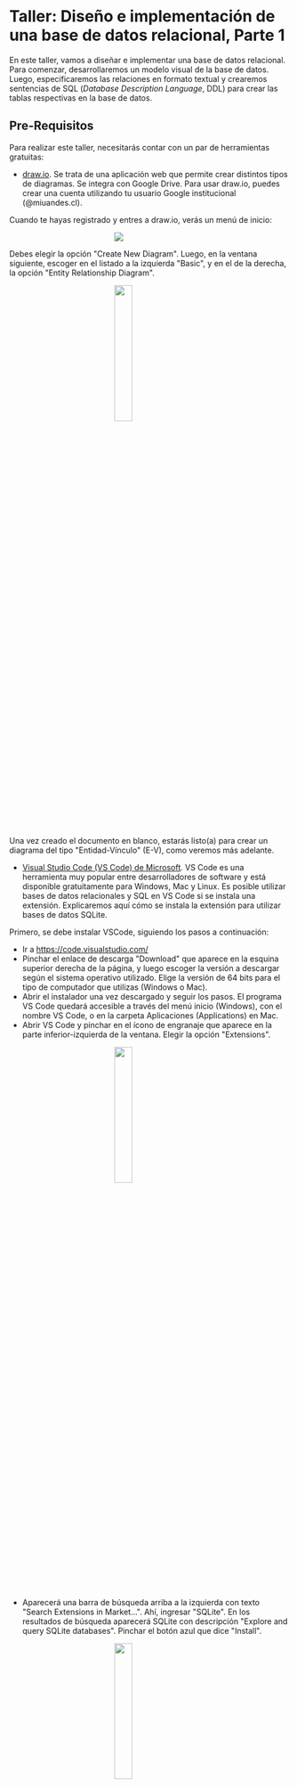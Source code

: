 # Taller: Diseño e implementación de una base de datos relacional, Parte 1

En este taller, vamos a diseñar e implementar una base de datos relacional. Para comenzar, desarrollaremos un modelo visual de la base de datos. Luego, especificaremos las relaciones en formato textual y crearemos sentencias de SQL (_Database Description Language_, DDL) para crear las tablas respectivas en la base de datos.

## Pre-Requisitos

Para realizar este taller, necesitarás contar con un par de herramientas gratuitas:

* [draw.io](https://www.draw.io). Se trata de una aplicación web que permite crear distintos tipos de diagramas. Se integra con Google Drive. Para usar draw.io, puedes crear una cuenta utilizando tu usuario Google institucional (@miuandes.cl). 

Cuando te hayas registrado y entres a draw.io, verás un menú de inicio:

<img src="imgs/drawio_menu1.png" style="max-width:25%; display:block; margin-left:auto; margin-right:auto;">

Debes elegir la opción "Create New Diagram". Luego, en la ventana siguiente, escoger en el listado a la izquierda "Basic", y en el de la derecha, la opción "Entity Relationship Diagram".

<img src="imgs/drawio_menu2.png" style="width:25%; display:block; margin-left:auto; margin-right:auto;">

Una vez creado el documento en blanco, estarás listo(a) para crear un diagrama del tipo "Entidad-Vínculo" (E-V), como veremos más adelante.
* [Visual Studio Code (VS Code) de Microsoft](https://code.visualstudio.com/). VS Code es una herramienta muy popular entre desarrolladores de software y está disponible gratuitamente para Windows, Mac y Linux. Es posible utilizar bases de datos relacionales y SQL en VS Code si se instala una extensión. Explicaremos aquí cómo se instala la extensión para utilizar bases de datos SQLite.

Primero, se debe instalar VSCode, siguiendo los pasos a continuación:

* Ir a https://code.visualstudio.com/
* Pinchar el enlace de descarga "Download" que aparece en la esquina superior derecha de la página, y luego escoger la versión a descargar según el sistema operativo utilizado. Elige la versión de 64 bits para el tipo de computador que utilizas (Windows o Mac).
* Abrir el instalador una vez descargado y seguir los pasos. El programa VS Code quedará accesible a través del menú inicio (Windows), con el nombre VS Code, o en la carpeta Aplicaciones (Applications) en Mac.
* Abrir VS Code y pinchar en el ícono de engranaje que aparece en la parte inferior-izquierda de la ventana. Elegir la opción "Extensions".

<img src="imgs/vscode-gear.png" style="width:25%; display:block; margin-left:auto; margin-right:auto;">

* Aparecerá una barra de búsqueda arriba a la izquierda con texto "Search Extensions in Market...". Ahí, ingresar "SQLite". En los resultados de búsqueda aparecerá SQLite con descripción "Explore and query SQLite databases". Pinchar el botón azul que dice "Install".

<img src="imgs/vscode-sqlite-install.png" style="width:25%; display:block; margin-left:auto; margin-right:auto;">

* Una vez instalada la extensión de SQLite, presionar Ctrl+Shift+P (Windows) o Comando+Shift+P (Mac). Se activará una línea de comando en la parte superior de la ventana, en la cual es posible digitar comandos. Si escribes "SQLite" y aparece una serie de opciones (ver imagen a continuación), entonces VSCode está correctamente instalado con todo lo necesario para realizar este taller.

<img src="imgs/vscode_comandos.png" style="width:25%; display:block; margin-left:auto; margin-right:auto;">

## Diagrama Entidad-Vínculo (E-V)

Para crear una base de datos relacional, es una buena idea comenzar por crear un modelo visual o diagrama que permita entender la naturaleza de los datos y sus interrelaciones. Veremos aquí en qué consiste un diagrama "Entidad-Vínculo" (diagrama E-V, también conocido como diagrama "Entidad-Relación", E-R).  

### Entidades y Atributos

Un diagrama E-V ilustra las _entidades_ que existen en un dominio de negocio, y cómo éstas se vinculan/relacionan. Una entidad es un objeto del dominio del negocio, virtual o físico, que puede ser descrito consistentemente por un conjunto de _campos_ o _atributos_. Por ejemplo, _Persona_ es una entidad que podría ser descrita por atributos como _nombre_, _apellido_, _correo electrónico_, _edad_, etc. 

<img src="imgs/entidad-persona-atributos.svg" style="width:33%; display:block; margin-left:auto; margin-right:auto;">

En un diagrama E-V, las entidades son representadas por rectángulos rotulados como en la figura arriba. Los _atributos_ de una entidad se representan con óvalos conectados con líneas rectas al rectángulo de la entidad respectiva. Cada óvalo indica el nombre del atributo correspondiente. Una entidad tendrá uno o más atributos _clave_. Los atributos clave son los que permiten distinguir una _instancia_ de una entidad de otra. Por ejemplo, para las personas la dirección de correo electrónico personal podría ser utilizada como clave si toda persona tuviera una cuenta de correo electrónico. Es decir, con la dirección de correo electrónico una persona es distinguible de otra persona, por lo tanto, la dirección de correo electrónico puede considerarse una clave. Los nombres de los atributos clave van subrayados en los óvalos del diagrama E-R.

### Vínculos y Cardinalidades

Las entidades pueden vincularse entre sí. Por ejemplo, una Persona puede _tener_ cero o más Propiedades (bienes raíces). También, una Persona podría tener cero o más Vehículos inscritos a su nombre. Además, una Persona podría relacionarse con otra Persona si es su cónyuge.

Para incorporar vínculos a un diagrama E-V, se utilizan _conectores_ de vínculo con _extremos_ y _rombo_ al centro. Cada extremo de un vínculo va conectado a una de las entidades del modelo E-V. El rombo de un vínculo indica el tipo de relación que existe entre las entidades. Por ejemplo, "Persona _tiene_ cero o más vehículos", se puede diagramar de la siguiente manera:

Como se puede ver arriba, los números (o símbolos) en los extremos del conector de vínculo indican cuántos entes de un lado del vínculo se pueden relacionar al ente del otro lado del vínculo. Es decir, los extremos del conector de vínculo establecen las cardinalidades posibles en el vínculo.

Existen varias posibles cardinalidades en los vínculos:

* Uno a uno (1-1): Una Persona tiene un Pasaporte y el Pasaporte puede ser usado por una Persona.
<img src="imgs/persona-pasaporte.svg" style="width:50%; display:block; margin-left:auto; margin-right:auto;">
* Uno a N (1-N): Una Persona puede tener múltiples (N) Domicilios pero un Domicilio pertenece a sólo una Persona.
<img src="imgs/persona-domicilio.svg" style="width:50%; display:block; margin-left:auto; margin-right:auto;">
* N a N (N-N): Una Persona puede ser ciudadano(a) de múltiples (N) países, y a su vez, un país puede tener múltiples (N) Personas ciudadanas.
<img src="imgs/persona-pais.svg" style="width:50%; display:block; margin-left:auto; margin-right:auto;">

En los extremos de la relación, las cardinalidades además pueden precisar si hay vínculo posible con cero entidades. Así, en vez de indicar 1 ó N en un extremo del vínculo, es posible indicar 0..N, o 0..1. Por ejemplo, una Persona podría tener de _cero_ a _N_ Vehículos. También, una Persona podría tener de _cero_ a _un_ Pasaporte.

Por último, un vínculo entre dos entidades, puede tener atributos propios que lo describen. Por ejemplo si "Persona _compra un_ Vehículo", el vínculo _compra un_ puede tener un atributo _fecha_ que indique la fecha en la que se realiza la compra. La definición de atributos en los vínculos sólo se utiliza en casos en que es necesario u oportuno. Lo más común es que los vínculos no tengan atributos.

## Dominio de Negocio a Modelar

Vamos a crear un diagrama E-V para una tienda de cervezas al detalle. La primera entidad que podemos reconocer aquí es la entidad "Cerveza". Una Cerveza tiene un nombre, p.ej., "patagonia", "Calafate", "Alkoholfrei", o "Lager" y puede corresponder a una cierta Marca; por ejemplo, "Kustmann", "Austral", "Corona", etc. A su vez, una Marca de Cerveza es producida por una cierta Cervecería, por ejemplo, "CCU S.A.".

Un Cliente tiene un Rol Único Nacional o Documento Nacional de Identidad (DNI), y cursa pedidos de cervezas. Un pedido puede contener muchas cervezas (se compran por unidad). El pedido contiene el valor total de la compra. Además, el Cliente vive en un determinado País.

Vemos en la descripción anterior que existen varias _entidades_ en nuestro dominio del negocio. Las listamos a continuación con su traducción a inglés (esto debido a que más adelante la implementación de la base de datos la realizaremos en inglés), y atributos, también en inglés:

* Cerveza (Beer): `id`*, `name`, `alcvol`, `flavor`, `price`, `contents`, `unit_price`
* Marca (Brand): `id`*, `name`
* Cervecería (Brewery): `name`*, `estdate`
* Cliente (Customer): `dni`*, `first_name`, `last_name`
* Pedido (Order): `id`*, `date`, `total`
* País (Country): `name`*

Indicamos atributos clave con asterisco (el asterisco no es parte del nombre).

Además, observamos que las entidades antes listadas se vinculan de las siguientes maneras:

1. Una Cerveza pertenece a una Marca, y una Marca tiene muchas Cervezas (1-N).
2. Una Marca pertenece a una Cervecería, y una Cervecería tiene muchas marcas (1-N).
3. Un Cliente cursa muchos Pedidos, y un Pedido es cursado por un Cliente (1-N).
4. un Pedido tiene muchas Cervezas, y una Cerveza puede estar en muchos Pedidos (N-N).
5. Un Cliente pertenece a un País y a un País pertenecen muchos Clientes (1-N).

## Paso 1: Crear Diagrama E-V (30 minutos)

Usando [draw.io](https://www.draw.io), crearemos un diagrama E-V para representar el dominio de negocio anterior. Considera todas las entidades y vínculos que aparecen descritas en el enunciado arriba. Debes diagramar las entidades con sus atributos, y los vínculos. Los vínculos deben especificar las cardinalidades.

En principio, el proceso de diagramado puede parecer un tanto lento/engorroso. El profesor dará varios consejos sobre cómo utilizar la herramienta draw.io en forma más eficiente. 

## Paso 2: Especificar las relaciones de la base de datos (20 minutos)

Una vez creado el diagrama E-V, definiremos las relaciones (tablas) de nuestra base de datos. El proceso de definir las tablas se basa en el diagrama E-V, con la siguientes consideraciones:

* Se define una tabla por cada entidad. Adoptamos la convención de nombrar cada tabla con el nombre de la entidad en minúsculas, en inglés y en plural. Por ejemplo, para la entidad "Customer" (Cliente) creamos la tabla `customers`.
* Cada atributo de la entidad pasa a ser una columna de la tabla respectiva. Los nombres de los atributos van en minúscula. Cuando son compuestos por dos o más palabras, se separan por guiones bajos, p.ej., `unit_price`.
* Conviene analizar si para la clave de la tabla se utiliza la clave primaria según el diagrama E-V, o si se incorpora una clave numérica _subrogada_ (valor numérico único, entero, y que se autoincrementa cuando se crea una nueva instancia de la entidad). En muchos casos, la clave subrogada conviene, pues es más eficiente para el almacenamiento y la búsqueda (i.e., creación de índices que aceleran operaciones de búsqueda en la tabla). Si se opta por usar clave subrogada, se le da nombre `id` a la columna respectiva, independiente de cual sea el nombre de la tabla. Además, a la clave primaria considerada en el modelo E-V, se le puede poner restricción de unicidad.
* Cuando se tiene un vínculo 1-N (o 0..1-N) entre dos entidades, a la tabla correspondiente a la entidad del lado de cardinalidad N en el vínculo se le agrega una clave foránea a la tabla en el lado de cardinalidad 1. Por ejemplo, si _un_ usuario (User) puede tener _muchos_ (N) documentos (Document), y un documento es de un usuario, en la tabla `documents` se pone clave foránea a la tabla `users`. La clave foránea puede ser el nombre de la tabla a la que hace referencia, en minúsculas, seguido por `_id`. En este ejemplo, sería `user_id`.
* Lo anterior vale también para cuando se tiene un vínculo 1-1, pero en este caso, se incorpora después en la definición de la tabla usando SQL/DDL, que la clave foránea tenga restricción de unicidad (_unique_).
* Cuando se tiene un vínculo N-N, **se crea una tabla de unión**, con claves foráneas a cada entidad que participa en el vínculo. Por ejemplo, consideremos Médicos (Physicians) y Pacientes (Patients). Un Médico puede atender a muchos pacientes, y un Paciente se puede atender con muchos médicos. La clave de la tabla de unión es compuesta por ambas claves foráneas (`patient_id`, `physician_id`). El nombre de la tabla de unión puede componerse por los nombres de las dos entidades del vínculo, en minúscula, separados por guión bajo (`patients_physicians`).
* Si un vínculo tiene atributos, éstos se incorporan como columnas a la tabla que contiene la clave foránea. En el caso de un vínculo N-N, los atributos del vínculo se agregan a la tabla de unión.

Para especificar las tablas, usaremos la siguiente sintaxis:

`Nombre_Entidad(atributo_1, atributo2, ..., atributoN)`

Considerando dicha sintaxis, las reglas anteriores, y el diagrama E-V, la tarea ahora es especificar todas las tablas necesarias para crear nuestra base de datos. Se recomienda el uso de claves subrogadas numéricas, vale decir, incorporación de columna `id` de tipo entero autoincremental en cada tabla.

## Paso 3: Utilizar SQL-DDL para crear las tablas (30 minutos)

El último paso de la primera parte de este tutorial es escribir las sentencias de SQL-DDL para crear las tablas de nuestra base de datos. Utilizaremos para esto el software de base de datos SQLite.

El objetivo es escribir en VS Code todas las sentencias de creación de tablas necesarias para crear nuestra base de datos.

### Software de base de datos

En este ejercicio utilizaremos el software de bases de datos [SQLite](https://www.sqlite.org/index.html). Se trata de una base de datos diseñada para ser utilizada con aplicaciones/procesos que ejecutan localmente (p.ej., Microsoft Power BI). No requiere un software servidor o gestor de bases de datos, como ocurre con Oracle, Postgres, MySQL, etc. SQLite lee y escribe directamente a archivos ordinarios en el disco duro. Una base de datos completa, incluyendo las tablas, índices, vistas, _triggers_, etc., es contenida en un sólo archivo. Esto tiene ventajas y desventajas. Para nosotros, la ventaja es la facilidad de instalación y operación, pero hay desventajas si quisiéramos, por ejemplo, desarrollar una aplicación para operación en línea con terminales remotos. SQLite no cumple con requisitos de seguridad, escalabilidad, rendimiento, etc., que existen en ese tipo de escenario.

Es posible [descargar](https://www.sqlite.org/download.html) una aplicación de consola SQLite que permite crear bases de datos y realizar consultas, pero en nuestro caso, usaremos VSCode, por la flexibilidad de editar y ejecutar archivos con sintaxis SQL que dicha aplicación proporciona.

### Creación de tablas

Para escribir las sentencias de creación de tablas, usamos la instrucción `CREATE TABLE`. La sintaxis detallada para SQLite se puede [encontrar aquí](https://www.sqlite.org/lang_createtable.html).

Al usar `CREATE_TABLE` se debe especificar el nombre de la tabla a crear, junto con los nombres, tipos de dato y restricciones de cada columna. Ejemplo:

```sql
CREATE TABLE contacts (
	contact_id INTEGER PRIMARY KEY,
	first_name TEXT NOT NULL,
	last_name TEXT NOT NULL,
	email TEXT NOT NULL UNIQUE,
	phone TEXT NOT NULL UNIQUE
);
```

**Tipos de dato**

Los tipos de datos (o "clases de almacenamiento") básicos de columnas en SQLite, son los siguientes:

* NULL: Tipo de dato nulo
* INTEGER: Número entero
* REAL: Número real
* TEXT: Texto de largo arbitrario
* BLOB: _Binary Large OBject_, datos binarios de tamaño arbitrario

Las definiciones anteriores son más simples que las que se encuentran en otras bases de datos relacionales. SQLite tiene capacidad de convertir declaraciones de tipos de SQL estándares (p.ej., VARCHAR) a través de un proceso de decisión (ver [sección 3.1](https://www.sqlite.org/datatype3.html) en documentación).

Las fechas se pueden representar como texto, número real o valor entero (ver [sección 2.2](https://www.sqlite.org/datatype3.html) de documentación de tipos de datos).

**Claves primarias**

Se usa el calificador `PRIMARY KEY` luego del nombre y el tipo de la columna.

Para crear una clave primaria numérica, que se auto-incremente, se utiliza el tipo `INTEGER PRIMARY KEY ASC` (ver [documentación aquí](https://www.sqlite.org/lang_createtable.html#rowid)).

**Claves foráneas**

Se crean en la sentencia `CREATE TABLE` especificando la restricción `FOREIGN KEY` (ver [documentación aquí](https://sqlite.org/foreignkeys.html)):

```sql
CREATE TABLE track(
  trackid     INTEGER, 
  trackname   TEXT, 
  trackartist INTEGER,
  FOREIGN KEY(trackartist) REFERENCES artist(artistid)
);
```

Desafortunadamente, en SQLite **no es posible** agregar claves foráneas a las tablas después de crearlas (p.ej., usando la sentencia `ALTER TABLE`). Se deben crear las tablas siempre indicando todas las claves foráneas que deben contener.

**Creación de tablas de nuestra tienda de cervezas**

Para crear las tablas de nuestra base de datos, debemos escribir sentencias `CREATE TABLE` para cada una de las tablas necesarias, respetando el orden de vínculos entre tablas. Vale decir, no podemos crear una tabla con una clave foránea a otra, si esta última tabla no existe. Es decir, debemos **comenzar creando tablas que no tengan claves foráneas a otras**, y luego, incorporar tablas con claves foráneas a las tablas que han sido ya creadas.

Crearemos las tablas:

* `countries`: `id`, `name`
* `customers`: `id`, `dni`, `first_name`, `last_name`, `country_id`
* `breweries`: `id`, `name`, `estdate`
* `brands`: `id`, `name`, `brewery_id`
* `beers`: `id`, `name`, `alcvol`, `flavor`, `price`, `contents`, `unit_price`, `brand_id`
* `orders`: `id`, `date`, `total`, `customer_id`
* `beers_orders`: `order_id`, `beer_id`, `amount`

Para crear las tablas en VSCode, presionar Ctrl+Shift+P (Windows) o Comando+Shift+P (Mac), y escoger la opción "SQLite: New Query". Esto creará un archivo vacío que puedes guardar como `create.sql`. En dicho archivo, se deben escribir todas las sentencias `CREATE TABLE` que permitan crear la base de datos. Recuerda que puedes desactivar/comentar líneas en un archivo SQL con doble guión (--) si el comentario es de una sola línea, o (/* comentario aqui */) si se requiere comentar varias líneas.




